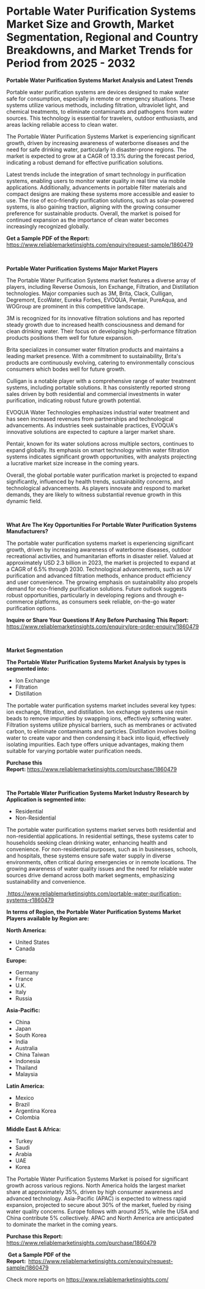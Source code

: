 <p><h1>Portable Water Purification Systems Market Size and Growth, Market Segmentation, Regional and Country Breakdowns, and Market Trends for Period from 2025 -  2032</h1></p><p><strong>Portable Water Purification Systems Market Analysis and Latest Trends</strong></p>
<p><p>Portable water purification systems are devices designed to make water safe for consumption, especially in remote or emergency situations. These systems utilize various methods, including filtration, ultraviolet light, and chemical treatments, to eliminate contaminants and pathogens from water sources. This technology is essential for travelers, outdoor enthusiasts, and areas lacking reliable access to clean water.</p><p>The Portable Water Purification Systems Market is experiencing significant growth, driven by increasing awareness of waterborne diseases and the need for safe drinking water, particularly in disaster-prone regions. The market is expected to grow at a CAGR of 13.3% during the forecast period, indicating a robust demand for effective purification solutions. </p><p>Latest trends include the integration of smart technology in purification systems, enabling users to monitor water quality in real time via mobile applications. Additionally, advancements in portable filter materials and compact designs are making these systems more accessible and easier to use. The rise of eco-friendly purification solutions, such as solar-powered systems, is also gaining traction, aligning with the growing consumer preference for sustainable products. Overall, the market is poised for continued expansion as the importance of clean water becomes increasingly recognized globally.</p></p>
<p><strong>Get a Sample PDF of the Report:&nbsp;</strong> <a href="https://www.reliablemarketinsights.com/enquiry/request-sample/1860479?utm_campaign=3196&utm_medium=2&utm_source=Github&utm_content=ia&utm_term=11042025&utm_id=portable-water-purification-systems">https://www.reliablemarketinsights.com/enquiry/request-sample/1860479</a></p>
<p>&nbsp;</p>
<p><strong>Portable Water Purification Systems Major Market Players</strong></p>
<p><p>The Portable Water Purification Systems market features a diverse array of players, including Reverse Osmosis, Ion Exchange, Filtration, and Distillation technologies. Major companies such as 3M, Brita, Clack, Culligan, Degremont, EcoWater, Eureka Forbes, EVOQUA, Pentair, PureAqua, and WOGroup are prominent in this competitive landscape.</p><p>3M is recognized for its innovative filtration solutions and has reported steady growth due to increased health consciousness and demand for clean drinking water. Their focus on developing high-performance filtration products positions them well for future expansion.</p><p>Brita specializes in consumer water filtration products and maintains a leading market presence. With a commitment to sustainability, Brita's products are continuously evolving, catering to environmentally conscious consumers which bodes well for future growth.</p><p>Culligan is a notable player with a comprehensive range of water treatment systems, including portable solutions. It has consistently reported strong sales driven by both residential and commercial investments in water purification, indicating robust future growth potential.</p><p>EVOQUA Water Technologies emphasizes industrial water treatment and has seen increased revenues from partnerships and technological advancements. As industries seek sustainable practices, EVOQUA's innovative solutions are expected to capture a larger market share.</p><p>Pentair, known for its water solutions across multiple sectors, continues to expand globally. Its emphasis on smart technology within water filtration systems indicates significant growth opportunities, with analysts projecting a lucrative market size increase in the coming years.</p><p>Overall, the global portable water purification market is projected to expand significantly, influenced by health trends, sustainability concerns, and technological advancements. As players innovate and respond to market demands, they are likely to witness substantial revenue growth in this dynamic field.</p></p>
<p>&nbsp;</p>
<p><strong>What Are The Key Opportunities For Portable Water Purification Systems Manufacturers?</strong></p>
<p><p>The portable water purification systems market is experiencing significant growth, driven by increasing awareness of waterborne diseases, outdoor recreational activities, and humanitarian efforts in disaster relief. Valued at approximately USD 2.3 billion in 2023, the market is projected to expand at a CAGR of 6.5% through 2030. Technological advancements, such as UV purification and advanced filtration methods, enhance product efficiency and user convenience. The growing emphasis on sustainability also propels demand for eco-friendly purification solutions. Future outlook suggests robust opportunities, particularly in developing regions and through e-commerce platforms, as consumers seek reliable, on-the-go water purification options.</p></p>
<p><strong>Inquire or Share Your Questions If Any Before Purchasing This Report:</strong> <a href="https://www.reliablemarketinsights.com/enquiry/pre-order-enquiry/1860479?utm_campaign=3196&utm_medium=2&utm_source=Github&utm_content=ia&utm_term=11042025&utm_id=portable-water-purification-systems">https://www.reliablemarketinsights.com/enquiry/pre-order-enquiry/1860479</a></p>
<p>&nbsp;</p>
<p><strong>Market Segmentation</strong></p>
<p><strong>The Portable Water Purification Systems Market Analysis by types is segmented into:</strong></p>
<p><ul><li>Ion Exchange</li><li>Filtration</li><li>Distillation</li></ul></p>
<p><p>The portable water purification systems market includes several key types: ion exchange, filtration, and distillation. Ion exchange systems use resin beads to remove impurities by swapping ions, effectively softening water. Filtration systems utilize physical barriers, such as membranes or activated carbon, to eliminate contaminants and particles. Distillation involves boiling water to create vapor and then condensing it back into liquid, effectively isolating impurities. Each type offers unique advantages, making them suitable for varying portable water purification needs.</p></p>
<p><strong>Purchase this Report:&nbsp;</strong><a href="https://www.reliablemarketinsights.com/purchase/1860479?utm_campaign=3196&utm_medium=2&utm_source=Github&utm_content=ia&utm_term=11042025&utm_id=portable-water-purification-systems">https://www.reliablemarketinsights.com/purchase/1860479</a></p>
<p>&nbsp;</p>
<p><strong>The Portable Water Purification Systems Market Industry Research by Application is segmented into:</strong></p>
<p><ul><li>Residential</li><li>Non-Residential</li></ul></p>
<p><p>The portable water purification systems market serves both residential and non-residential applications. In residential settings, these systems cater to households seeking clean drinking water, enhancing health and convenience. For non-residential purposes, such as in businesses, schools, and hospitals, these systems ensure safe water supply in diverse environments, often critical during emergencies or in remote locations. The growing awareness of water quality issues and the need for reliable water sources drive demand across both market segments, emphasizing sustainability and convenience.</p></p>
<p><a href="https://www.reliablemarketinsights.com/portable-water-purification-systems-r1860479?utm_campaign=3196&utm_medium=2&utm_source=Github&utm_content=ia&utm_term=11042025&utm_id=portable-water-purification-systems">&nbsp;https://www.reliablemarketinsights.com/portable-water-purification-systems-r1860479</a></p>
<p><strong>In terms of Region, the Portable Water Purification Systems Market Players available by Region are:</strong></p>
<p>
    <p> <strong> North America: </strong>
        <ul>
            <li>United States</li>
            <li>Canada</li>
        </ul>
        </p> 
    <p> <strong> Europe: </strong>
        <ul>
            <li>Germany</li>
            <li>France</li>
            <li>U.K.</li>
            <li>Italy</li>
            <li>Russia</li>
        </ul>
        </p> 
    <p> <strong> Asia-Pacific: </strong>
        <ul>
            <li>China</li>
            <li>Japan</li>
            <li>South Korea</li>
            <li>India</li>
            <li>Australia</li>
            <li>China Taiwan</li>
            <li>Indonesia</li>
            <li>Thailand</li>
            <li>Malaysia</li>
        </ul>
        </p> 
    <p> <strong> Latin America: </strong>
        <ul>
            <li>Mexico</li>
            <li>Brazil</li>
            <li>Argentina Korea</li>
            <li>Colombia</li>
        </ul>
        </p> 
    <p> <strong> Middle East & Africa: </strong>
        <ul>
            <li>Turkey</li>
            <li>Saudi</li>
            <li>Arabia</li>
            <li>UAE</li>
            <li>Korea</li>
        </ul>
    </p>
    </p>
<p><p>The Portable Water Purification Systems Market is poised for significant growth across various regions. North America holds the largest market share at approximately 35%, driven by high consumer awareness and advanced technology. Asia-Pacific (APAC) is expected to witness rapid expansion, projected to secure about 30% of the market, fueled by rising water quality concerns. Europe follows with around 25%, while the USA and China contribute 5% collectively. APAC and North America are anticipated to dominate the market in the coming years.</p></p>
<p><strong>Purchase this Report: </strong><a href="https://www.reliablemarketinsights.com/purchase/1860479?utm_campaign=3196&utm_medium=2&utm_source=Github&utm_content=ia&utm_term=11042025&utm_id=portable-water-purification-systems">https://www.reliablemarketinsights.com/purchase/1860479</a></p>
<p>&nbsp;<strong>Get a Sample PDF of the Report:&nbsp;&nbsp;</strong><a href="https://www.reliablemarketinsights.com/enquiry/request-sample/1860479?utm_campaign=3196&utm_medium=2&utm_source=Github&utm_content=ia&utm_term=11042025&utm_id=portable-water-purification-systems">https://www.reliablemarketinsights.com/enquiry/request-sample/1860479</a></p>
<p><strong></strong></p>
<p>Check more reports on <a href="https://www.reliablemarketinsights.com/?utm_campaign=3196&utm_medium=2&utm_source=Github&utm_content=ia&utm_term=11042025&utm_id=portable-water-purification-systems">https://www.reliablemarketinsights.com/</a></p>
